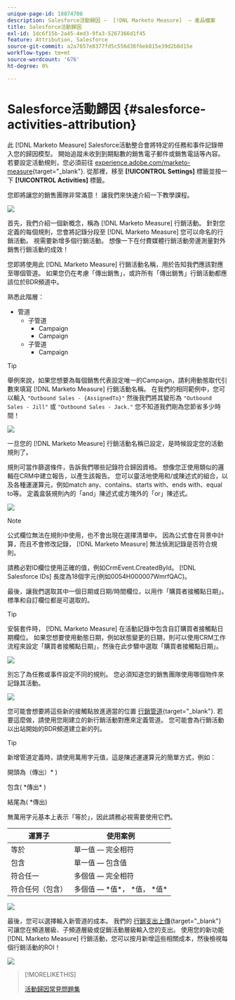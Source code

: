 ```yaml
---
unique-page-id: 18874708
description: Salesforce活動歸因 —  [!DNL Marketo Measure]  — 產品檔案
title: Salesforce活動歸因
exl-id: 1dc6f15b-2a45-4ed3-9fa3-5267366d1f45
feature: Attribution, Salesforce
source-git-commit: a2a7657e8377fd5c556d38f6eb815e39d2b8d15e
workflow-type: tm+mt
source-wordcount: '676'
ht-degree: 0%

---
```


# Salesforce活動歸因 {#salesforce-activities-attribution}

此 [!DNL Marketo Measure] Salesforce活動整合會將特定的任務和事件記錄帶入您的歸因模型。 開始追蹤未收到到期點數的銷售電子郵件或銷售電話等內容。 若要設定活動規則，您必須前往 [experience.adobe.com/marketo-measure](https://experience.adobe.com/marketo-measure){target="_blank"}. 從那裡，移至 **[!UICONTROL Settings]** 標籤並按一下 **[!UICONTROL Activities]** 標籤。

您即將讓您的銷售團隊非常滿意！ 讓我們來快速介紹一下教學課程。

![](assets/1.png)

首先，我們介紹一個新概念，稱為 [!DNL Marketo Measure] 行銷活動。 針對您定義的每個規則，您會將記錄分段至 [!DNL Marketo Measure] 您可以命名的行銷活動。 視需要新增多個行銷活動。 想像一下在付費媒體行銷活動旁邊測量對外銷售行銷活動的成效！

您即將使用此 [!DNL Marketo Measure] 行銷活動名稱，用於告知我們應該對應至哪個管道。 如果您仍在考慮「傳出銷售」，或許所有「傳出銷售」行銷活動都應該位於BDR頻道中。

熟悉此階層：

* 管道
   * 子管道
      * Campaign
      * Campaign
   * 子管道
      * Campaign

>[!TIP]
>
>舉例來說，如果您想要為每個銷售代表設定唯一的Campaign，請利用動態取代引數來填寫 [!DNL Marketo Measure] 行銷活動名稱。 在我們的相同範例中，您可以輸入 `"Outbound Sales - {AssignedTo}"` 然後我們將其變形為 `"Outbound Sales - Jill"` 或 `"Outbound Sales - Jack."` 您不知道我們剛為您節省多少時間！

![](assets/2.png)

一旦您的 [!DNL Marketo Measure] 行銷活動名稱已設定，是時候設定您的活動規則了。

規則可當作篩選條件，告訴我們哪些記錄符合歸因資格。 想像您正使用類似的邏輯在CRM中建立報告，以產生該報告。 您可以靈活地使用和/或陳述式的組合，以及各種運運算元，例如match any、contains、starts with、ends with、equal to等。 定義盒裝規則內的「and」陳述式或方塊外的「or」陳述式。

![](assets/3.png)

>[!NOTE]
>
>公式欄位無法在規則中使用，也不會出現在選擇清單中。 因為公式會在背景中計算，而且不會修改記錄， [!DNL Marketo Measure] 無法偵測記錄是否符合規則。
>
>請務必對ID欄位使用正確的值，例如CrmEvent.CreatedById。 [!DNL Salesforce IDs] 長度為18個字元(例如0054H000007WmrfQAC)。

最後，讓我們選取其中一個日期或日期/時間欄位，以用作「購買者接觸點日期」。 標準和自訂欄位都是可選取的。

>[!TIP]
>
>安裝套件時， [!DNL Marketo Measure] 在活動記錄中包含自訂購買者接觸點日期欄位。 如果您想要使用動態日期，例如狀態變更的日期，則可以使用CRM工作流程來設定「購買者接觸點日期」，然後在此步驟中選取「購買者接觸點日期」。

![](assets/4.png)

別忘了為任務或事件設定不同的規則。 您必須知道您的銷售團隊使用哪個物件來記錄其活動。

![](assets/5.png)

您可能會想要將這些新的接觸點放進適當的位置 [行銷管道](https://experience.adobe.com/#/marketo-measure/MyAccount/Business?busView=false&amp;id=10#/!/MyAccount/Business/Account.Settings.SettingsHome？tab=Channels.Online%20Channels){target="_blank"}. 若要這麼做，請使用您剛建立的新行銷活動對應來定義管道。 您可能會為行銷活動以出站開始的BDR頻道建立新的列。

>[!TIP]
>
>新增管道定義時，請使用萬用字元值，這是陳述運運算元的簡單方式，例如：
>
>開頭為（傳出）&#42; )
>
>包含( &#42;傳出&#42; )
>
>結尾為( &#42;傳出)
>
>無萬用字元基本上表示「等於」，因此請務必視需要使用它們。

| **運算子** | **使用案例** |
|---|---|
| 等於 | 單一值 — 完全相符 |
| 包含 | 單一值 — 包含值 |
| 符合任一 | 多個值 — 完全相符 |
| 符合任何（包含） | 多個值 —  &#42;值&#42;， &#42;值， &#42;值&#42; |

![](assets/6.png)

最後，您可以選擇輸入新管道的成本。 我們的 [行銷支出上傳](https://experience.adobe.com/#/marketo-measure/MyAccount/Business?busView=false&amp;id=10#/!/MyAccount/Business/Account.Settings.SettingsHome？tab=Reporting.Marketing%20Spent){target="_blank"} 可讓您在頻道層級、子頻道層級或促銷活動層級輸入您的支出。 使用您的新功能 [!DNL Marketo Measure] 行銷活動，您可以按月新增這些相關成本，然後檢視每個行銷活動的ROI！

![](assets/7.png)

>[!MORELIKETHIS]
>
>[活動歸因常見問題集](/help/advanced-marketo-measure-features/activities-attribution/activities-attribution-faq.md)
